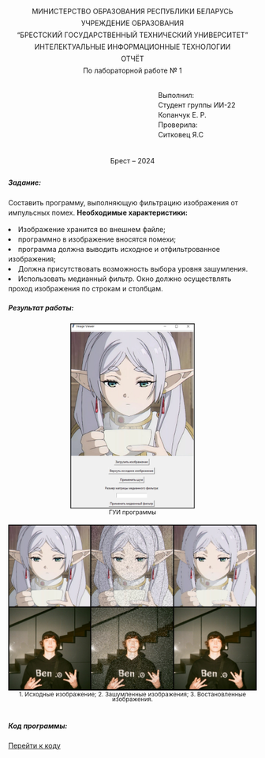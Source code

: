 <p style="text-align: center; line-height: 24px;">
МИНИСТЕРСТВО ОБРАЗОВАНИЯ РЕСПУБЛИКИ БЕЛАРУСЬ
<br>
УЧРЕЖДЕНИЕ ОБРАЗОВАНИЯ
<br>
“БРЕСТСКИЙ ГОСУДАРСТВЕННЫЙ ТЕХНИЧЕСКИЙ УНИВЕРСИТЕТ”
<br>
ИНТЕЛЕКТУАЛЬНЫЕ ИНФОРМАЦИОННЫЕ ТЕХНОЛОГИИ
<br>
ОТЧЁТ
<br>
По лабораторной работе № 1
</p>
<div style="width: 100%; display: flex; justify-content: right;">
<p style="width: 200px; line-height: 20px;">
Выполнил:
<br>
Cтудент группы ИИ-22
<br>
Копанчук Е. Р.
<br>
Проверила:
<br>
Ситковец Я.С
</p>
</div>
<p style="text-align: center; line-height: 30px;">
Брест – 2024
</p>

<h5>Задание:</h5>
<p style="line-height: 20px;">
Составить программу, выполняющую фильтрацию изображения от импульсных помех.
<span style="font-weight: bold;">Необходимые характеристики:</span>
<div style="line-height: 20px;">
<li>Изображение хранится во внешнем файле;</li>
<li>программно в изображение вносятся помехи;</li>
<li>программа должна выводить исходное и отфильтрованное изображения;</li>
<li>Должна присутствовать возможность выбора уровня зашумления.</li>
<li>Использовать медианный фильтр. Окно должно осуществлять проход изображения по строкам и столбцам.</li>
</div>

<h5>Результат работы:</h5>

<div style="width: 100%; text-align: center;">
<img src="./program.png" style="width: 50%;"/>
</div>
<div style="line-height: 10px; width: 100%; text-align: center; font-size: 12px; padding-bottom: 20px;">ГУИ программы</div>

<img src="./examples.png"/>
<div style="line-height: 10px; width: 100%; text-align: center; font-size: 12px; padding-bottom: 20px;">1. Исходные изображение; 2. Зашумленные изображения; 3. Востановленные изображения.</div>

<h5>Код программы:</h5>
<a href="https://github.com/brstu/GIIS-2024/tree/main/trunk/II2208/task_01/src/main.py">Перейти к коду</a>
